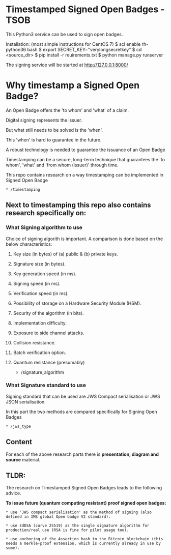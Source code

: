 

# Timestamped Signed Open Badges - TSOB

This Python3 service can be used to sign open badges.

Installation: (most simple instructions for CentOS 7)
$ scl enable rh-python36 bash
$ export SECRET_KEY="verylongsecretkey"
$ cd <source_dir>
$ pip install -r reuirements.txt
$ python manage.py runserver

The signing service will be started at http://127.0.0.1:8000/


# Why timestamp a Signed Open Badge?

An Open Badge offers the 'to whom' and 'what' of a claim. 

Digital signing represents the issuer.

But what still needs to be solved is the 'when'.

This 'when' is hard to guarantee in the future. 

A robust technology is needed to guarantee the issuance of an Open Badge

Timestamping can be a secure, long-term technique that guarantees the 'to whom', 'what' and 'from whom (issuer)' through time.

This repo contains research on a way timestamping can be implemented in Signed Open Badge
    
    * /timestamping

## Next to timestamping this repo also contains research specifically on:
 
### What Signing algorithm to use

Choice of signing algorith is important. A comparison is done based on the below characteristics:

1. Key size (in bytes) of (a) public & (b) private keys. 
2. Signature size (in bytes). 
3. Key generation speed (in ms). 
4. Signing speed (in ms). 
5. Verification speed (in ms). 
6. Possibility of storage on a Hardware Security Module (HSM). 
7. Security of the algorithm (in bits). 
8. Implementation difficulty. 
9. Exposure to side channel attacks. 
10. Collision resistance. 
11. Batch verification option. 
12. Quantum resistance (presumably)


    * /signature_algorithm

### What Signature standard to use

Signing standard that can be used are JWS Compact serialisation or JWS JSON serialisation.

In this part the two methods are compared specifically for Signing Open Badges

    * /jws_type


## Content
For each of the above research parts there is **presentation, diagram and source** material.


## TLDR:
 The research on Timestamped Signed Open Badges leads to the following advice.

**To issue future (quantum computing resistant) proof signed open badges:**

	* use 'JWS compact serialisation' as the method of signing (also defined in IMS global Open badge V2 standard).
	
	* use EdDSA (curve 25519) as the single signature algorithm for production/real use (RSA is fine for pilot usage too).
	
	* use anchoring of the Assertion hash to the Bitcoin blockchain (this needs a merkle-proof extension, which is currently already in use by some).

 